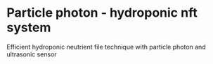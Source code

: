 # Particle photon - hydroponic nft system
Efficient hydroponic neutrient file technique with particle photon and ultrasonic sensor
